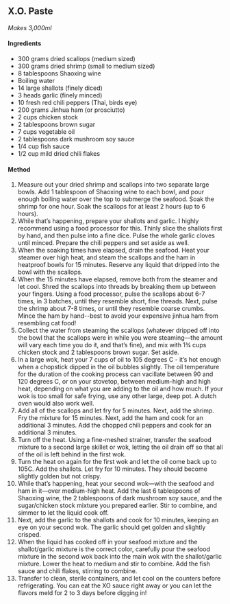 ## X.O. Paste

*Makes 3,000ml*

#### Ingredients

* 300 grams dried scallops (medium sized)
* 300 grams dried shrimp (small to medium sized)
* 8 tablespoons Shaoxing wine
* Boiling water
* 14 large shallots (finely diced)
* 3 heads garlic (finely minced)
* 10 fresh red chili peppers (Thai, birds eye)
* 200 grams Jinhua ham (or prosciutto)
* 2 cups chicken stock
* 2 tablespoons brown sugar
* 7 cups vegetable oil
* 2 tablespoons dark mushroom soy sauce
* 1/4 cup fish sauce
* 1/2 cup mild dried chili flakes


#### Method

1. Measure out your dried shrimp and scallops into two separate large bowls. Add 1 tablespoon of Shaoxing wine to each bowl, and pour enough boiling water over the top to submerge the seafood. Soak the shrimp for one hour. Soak the scallops for at least 2 hours (up to 6 hours).
1. While that’s happening, prepare your shallots and garlic. I highly recommend using a food processor for this. Thinly slice the shallots first by hand, and then pulse into a fine dice. Pulse the whole garlic cloves until minced. Prepare the chili peppers and set aside as well.
1. When the soaking times have elapsed, drain the seafood. Heat your steamer over high heat, and steam the scallops and the ham in heatproof bowls for 15 minutes. Reserve any liquid that dripped into the bowl with the scallops.
1. When the 15 minutes have elapsed, remove both from the steamer and let cool. Shred the scallops into threads by breaking them up between your fingers. Using a food processor, pulse the scallops about 6-7 times, in 3 batches, until they resemble short, fine threads. Next, pulse the shrimp about 7-8 times, or until they resemble coarse crumbs. Mince the ham by hand--best to avoid your expensive jinhua ham from resembling cat food!
1. Collect the water from steaming the scallops (whatever dripped off into the bowl that the scallops were in while you were steaming––the amount will vary each time you do it, and that’s fine), and mix with 1¾ cups chicken stock and 2 tablespoons brown sugar. Set aside.
1. In a large wok, heat your 7 cups of oil to 105 degrees C - it’s hot enough when a chopstick dipped in the oil bubbles slightly. The oil temperature for the duration of the cooking process can vacillate between 90 and 120 degrees C, or on your stovetop, between medium-high and high heat, depending on what you are adding to the oil and how much. If your wok is too small for safe frying, use any other large, deep pot. A dutch oven would also work well.
1. Add all of the scallops and let fry for 5 minutes. Next, add the shrimp. Fry the mixture for 15 minutes. Next, add the ham and cook for an additional 3 minutes. Add the chopped chili peppers and cook for an additional 3 minutes.
1. Turn off the heat. Using a fine-meshed strainer, transfer the seafood mixture to a second large skillet or wok, letting the oil drain off so that all of the oil is left behind in the first wok.
1. Turn the heat on again for the first wok and let the oil come back up to 105C. Add the shallots. Let fry for 10 minutes. They should become slightly golden but not crispy.
1. While that’s happening, heat your second wok—with the seafood and ham in it—over medium-high heat. Add the last 6 tablespoons of Shaoxing wine, the 2 tablespoons of dark mushroom soy sauce, and the sugar/chicken stock mixture you prepared earlier. Stir to combine, and simmer to let the liquid cook off.
1. Next, add the garlic to the shallots and cook for 10 minutes, keeping an eye on your second wok. The garlic should get golden and slightly crisped.
1. When the liquid has cooked off in your seafood mixture and the shallot/garlic mixture is the correct color, carefully pour the seafood mixture in the second wok back into the main wok with the shallot/garlic mixture. Lower the heat to medium and stir to combine. Add the fish sauce and chili flakes, stirring to combine.
1. Transfer to clean, sterile containers, and let cool on the counters before refrigerating. You can eat the XO sauce right away or you can let the flavors meld for 2 to 3 days before digging in!
